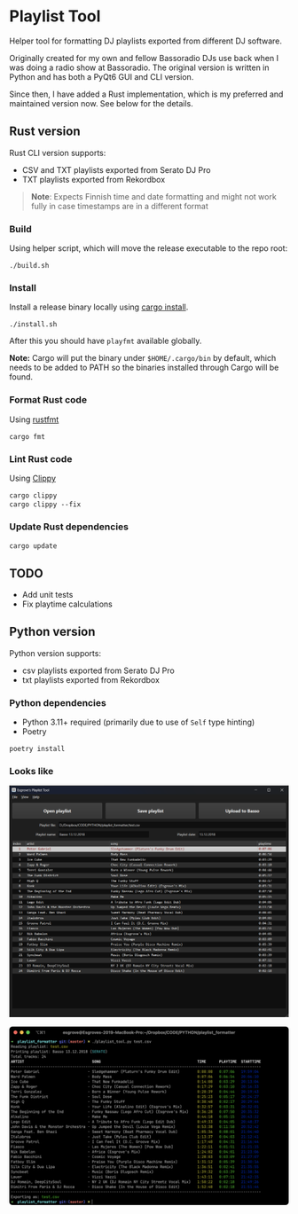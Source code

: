 # Playlist Tool

Helper tool for formatting DJ playlists exported from different DJ software.

Originally created for my own and fellow Bassoradio DJs use back when I was doing a radio show at Bassoradio.
The original version is written in Python and has both a PyQt6 GUI and CLI version.

Since then, I have added a Rust implementation, which is my preferred and maintained version now.
See below for the details.

## Rust version

Rust CLI version supports:

- CSV and TXT playlists exported from Serato DJ Pro
- TXT playlists exported from Rekordbox

> **Note**: Expects Finnish time and date formatting and might not work fully in case timestamps are in a different format

### Build

Using helper script, which will move the release executable to the repo root:

```shell
./build.sh
```

### Install

Install a release binary locally using [cargo install](https://doc.rust-lang.org/cargo/commands/cargo-install.html).

```shell
./install.sh
```

After this you should have `playfmt` available globally.

**Note:** Cargo will put the binary under `$HOME/.cargo/bin` by default,
which needs to be added to PATH so the binaries installed through Cargo will be found.

### Format Rust code

Using [rustfmt](https://github.com/rust-lang/rustfmt)

```shell
cargo fmt
```

### Lint Rust code

Using [Clippy](https://github.com/rust-lang/rust-clippy)

```shell
cargo clippy
cargo clippy --fix
```

### Update Rust dependencies

```shell
cargo update
```

## TODO

- Add unit tests
- Fix playtime calculations

## Python version

Python version supports:

- csv playlists exported from Serato DJ Pro
- txt playlists exported from Rekordbox

### Python dependencies

- Python 3.11+ required (primarily due to use of `Self` type hinting)
- Poetry

```shell
poetry install
```

### Looks like

![gui](playlist_gui.png)

![cli](playlist_cli.png)
